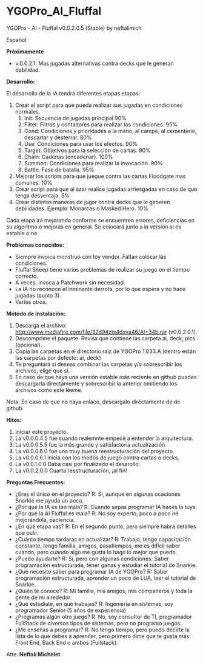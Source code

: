 # YGOPro_AI_Fluffal
YGOPro - AI - Fluffal v0.0.2.0.5 (Stable) by neftalimich

Español: 

**Próximamente**
- v.0.0.2.1: Mas jugadas alternativas contra decks que le generan debilidad.
	
**Desarrollo:**

El desarrollo de la IA tendrá diferentes etapas etapas:

1. Crear el script para que pueda realizar sus jugadas en condiciones normales.
	1. Init: Secuencia de jugadas principal 90% 
	2. Filter: Filtros y contadores para realizar las condiciones. 95%
	3. Cond: Condiciones y prioridades a la mano, al campo, al cementerio, descartar y desterrar. 80%
	4. Use: Condiciones para usar los efectos. 90%
	5. Target: Objetivos para la selección de cartas. 90%
	6. Chain: Cadenas (encadenar). 100%
	7. Summon: Condiciones para realizar la invocación. 90%
	8. Battle: Fase de batalla. 95%
2. Mejorar los scripts para que juegue contra las cartas Floodgate mas comunes. 10%
3. Crear script para que al azar realice jugadas arriesgadas en caso de que tenga desventaja. 5%
4. Crear distintas maneras de jugar contra decks que le generen debilidades. Ejemplo: Monarcas o Masked Hero. 10%

Cada etapa irá mejorando conforme se encuentren errores, deficiencias en su algoritmo o mejoras en general.
Se colocará junto a la versión si es estable o no.

**Problemas conocidos:**
- Siempre invoica monstruo con toy vendor. Faltan colocar las condiciones.
- Fluffal Sheep tiene varios problemas de realizar su juego en el tiempo correcto.
- A veces, invoca a Patchwork sin necesidad.
- La IA no reconoce el inminente derrota, por lo que espera y no hace jugadas (punto 3).
- Varios otros.

**Método de instalación:**

1. Descarga el archivo: http://www.mediafire.com/file/32d94zts4dxva46/AI+34b.rar (v0.0.2.0.1). 
2. Descomprime el paquete. Revisa que contiene las carpeta ai, deck, pics (opcional).
3. Copia las carpetas en el directorio raiz de YGOPro 1.033.A (dentro están las carpetas por defecto: ai, deck)
4. Te preguntará si deseas combinar las carpetas y/o sobrescribir los archivos, elige que sí.
5. En caso de que haya una versión estable más reciente en github puedes descargarla directamente y sobrescribir la anterior omitiendo los archivos como este léeme.

Nota: En caso de que no haya enlace, descargalo diréctamente de de github.

**Hitos:**

1. Iniciar este proyecto.
2. La v0.0.0.4.5 fue cuando realemnte empecé a entender la arquitectura.
3. La v0.0.0.5.5 fue la más grande y satisfactoria actualización.
4. La v0.0.0.6.0 fue una muy buena reestructuración del proyecto.
5. La v0.0.0.6.1 inicia con los modos de juego contra cartas o decks.
6. La v0.0.1.0.0 Daba casi por finalizado el desarollo.
7. La v0.0.2.0.0 Cuarta reestructuración, ¡al fin!


**Preguntas Frecuentes:**
- ¿Eres el único en el proyecto?
R: Sí, aunque en algunas ocaciones Snarkie me ayuda un poco.
- ¿Por qué la IA es tan mala?
R: Cuando sepas programar IA haces la tuya.
- ¿Por qué la AI Fluffal es mala?
R: No soy experto, poco a poco iré mejorándola, paciencia.
- ¿En qué etapa vas?
R: En el segundo punto, pero siempre habrá detalles que pulir.
- ¿Cuánto tiempo tardarás en actualizar?
R: Trabajo, tengo capacitación constante, tengo familia, amigos, pasatiempos, me es difícil saber cuando, pero cuando algo me gusta lo hago lo mejor que puedo.
- ¿Puedo ayudarte?
R: Sí, pero con algunas condiciones: Saber programación estructurada, tener ganas y estudiar el tutorial de Snarkie.
- ¿Qué necesito saber para programar IA de YGOPro?
R: Saber programación estructurada, aprender un poco de LUA, leer el tutorial de Snarkie.
- ¿Quién te conoce? 
R: Mi familia, mis amigos, mis compañeros y toda la gente de mi alrededor.
- ¿Qué estudiate, en qué trabajas? 
R: Ingeniería en sistemas, soy programador Senior (5 años de experiencia)
- ¿Programas algún otro juego?
R: No, soy consultor de TI, programador FullStack de diversos tipos de sistemas, pero no programo juegos.
- ¿Me enseñas a programar?
R: No tengo tiempo, pero puedo decirte la lista de lo que debes a aprender,
pero primero dime que te gusta más: Front End, Back End o ambos (Fullstack).

Atte: **Neftalí Michelet**.
